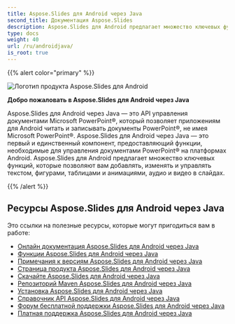 ```yaml
---
title: Aspose.Slides для Android через Java
second_title: Документация Aspose.Slides
description: Aspose.Slides для Android предлагает множество ключевых функций, которые позволяют добавлять, изменять и управлять текстом, фигурами, таблицами и анимациями, аудио и видео в слайдах.
type: docs
weight: 40
url: /ru/androidjava/
is_root: true
---
```


{{% alert color="primary" %}}

![Логотип продукта Aspose.Slides для Android](home_1.png)

**Добро пожаловать в Aspose.Slides для Android через Java**

Aspose.Slides для Android через Java — это API управления документами Microsoft PowerPoint®, который позволяет приложениям для Android читать и записывать документы PowerPoint®, не имея Microsoft PowerPoint®. Aspose.Slides для Android через Java — это первый и единственный компонент, предоставляющий функции, необходимые для управления документами PowerPoint® на платформах Android. Aspose.Slides для Android предлагает множество ключевых функций, которые позволяют вам добавлять, изменять и управлять текстом, фигурами, таблицами и анимациями, аудио и видео в слайдах.

{{% /alert %}}

## **Ресурсы Aspose.Slides для Android через Java**

Это ссылки на полезные ресурсы, которые могут пригодиться вам в работе:

- [Онлайн документация Aspose.Slides для Android через Java](/slides/ru/androidjava/)
- [Функции Aspose.Slides для Android через Java](https://docs.aspose.com/slides/androidjava/aspose-slides-for-android-via-java-features/)
- [Примечания к версиям Aspose.Slides для Android через Java](https://releases.aspose.com/slides/androidjava/release-notes/)
- [Страница продукта Aspose.Slides для Android через Java](https://products.aspose.com/slides/android-java/)
- [Скачайте Aspose.Slides для Android через Java](https://releases.aspose.com/slides/androidjava/)
- [Репозиторий Maven Aspose.Slides для Android через Java](https://releases.aspose.com/java/repo/com/aspose/aspose-slides/)
- [Установка Aspose.Slides для Android через Java](/slides/ru/androidjava/install-aspose-slides-for-android-via-java/)
- [Справочник API Aspose.Slides для Android через Java](https://reference.aspose.com/slides/androidjava)
- [Форум бесплатной поддержки Aspose.Slides для Android через Java](https://forum.aspose.com/c/slides/11)
- [Платная поддержка Aspose.Slides для Android через Java](https://helpdesk.aspose.com/)
